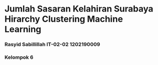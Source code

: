 # Jumlah Sasaran Kelahiran Surabaya Hirarchy Clustering Machine Learning
### Rasyid Sabillillah IT-02-02 1202190009
### Kelompok 6
